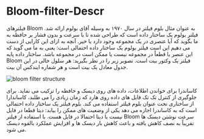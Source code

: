 # Bloom-filter-Descr
فیلترهای Bloom به عنوان مثال
بلوم فیلتر در سال ۱۹۷۰ به وسیله آقای بولوم ارائه شد. فیلتر  بولوم یک ساختار داده است که طراحی شده تا با سرعت و بدون فشار بر حافظه به ما بگوید که آیا عنصری در یک مجموعه وجود دارد یا خیر.
آنچه به ازای این کارایی از دست می دهیم این است فیلتر  بولوم یک ساختار داده احتمالی است: یعنی به ما می گوید که این عنصر یا قطعاً در مجموعه نیست یا ممکن است در مجموعه باشد.
ساختار داده پایه Bloom فیلتر یک وکتور بیت است. تصویر زیر را در نظر بگیرید: هر سلول خالی در این جدول معادل یک بیت است و هر شماره ایندکس آن بیت.       
 	 	 	 	 	 	 	 	 	 	 	 	 	 	 
![bloom filter structure](https://upload.wikimedia.org/wikipedia/commons/thumb/a/ac/Bloom_filter.svg/720px-Bloom_filter.svg.png)

کاساندرا برای خواندن اطلاعات، داده های روی دیسک و حافظه را ترکیب می نماید. برای جلوگیری از کنترل تک تک فایل های داده روی هارد که زمان زیادی را می طلبد، کاساندارا از ساختاری تحت عنوان بلوم فیلتر استفاده می کند. بلوم فیلتر یک ساختار داده احتمالی است که به کاساندرا اجازه می دهد یکی از وضعیت های ممکن را بیابد: دیتا قطعا در فایل نیست یا دیتا احتمالا در فایل هست.
با استفاده از فیلتر Bloom سرعت نوشتن دیسک ها تقریباً به نصف کاهش یافته و باعث کاهش بار دیسک ها و افزایش عملکرد بالقوه دیسک می شود.
